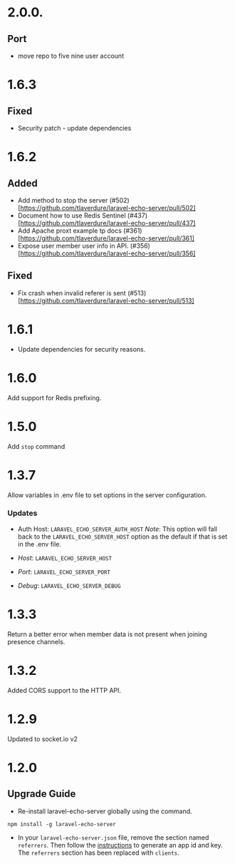 # 2.0.0.

## Port

- move repo to five nine user account

# 1.6.3

## Fixed

-   Security patch - update dependencies

# 1.6.2

## Added

-   Add method to stop the server (#502)[https://github.com/tlaverdure/laravel-echo-server/pull/502]
-   Document how to use Redis Sentinel (#437)[https://github.com/tlaverdure/laravel-echo-server/pull/437]
-   Add Apache proxt example tp docs (#361)[https://github.com/tlaverdure/laravel-echo-server/pull/361]
-   Expose user member user info in API. (#356)[https://github.com/tlaverdure/laravel-echo-server/pull/356]

## Fixed

-   Fix crash when invalid referer is sent (#513)[https://github.com/tlaverdure/laravel-echo-server/pull/513]

# 1.6.1

-   Update dependencies for security reasons.

# 1.6.0

Add support for Redis prefixing.

# 1.5.0

Add `stop` command

# 1.3.7

Allow variables in .env file to set options in the server configuration.

### Updates

-   Auth Host: `LARAVEL_ECHO_SERVER_AUTH_HOST` _Note_: This option will fall back to the `LARAVEL_ECHO_SERVER_HOST` option as the default if that is set in the .env file.

-   _Host_: `LARAVEL_ECHO_SERVER_HOST`

-   _Port_: `LARAVEL_ECHO_SERVER_PORT`

-   _Debug_: `LARAVEL_ECHO_SERVER_DEBUG`

# 1.3.3

Return a better error when member data is not present when joining presence channels.

# 1.3.2

Added CORS support to the HTTP API.

# 1.2.9

Updated to socket.io v2

# 1.2.0

## Upgrade Guide

-   Re-install laravel-echo-server globally using the command.

```
npm install -g laravel-echo-server
```

-   In your `laravel-echo-server.json` file, remove the section named `referrers`. Then follow the [instructions](https://github.com/tlaverdure/laravel-echo-server#api-clients) to generate an app id and key. The `referrers` section has been replaced with `clients`.
